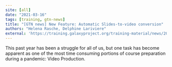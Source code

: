 ```yaml
---
site: [all]
date: "2021-03-16"
tags: [training, gtn-news]
title: "[GTN news] New Feature: Automatic Slides-to-video conversion"
authors: "Helena Rasche, Delphine Lariviere"
external: 'https://training.galaxyproject.org/training-material/news/2021/03/16/slides_to_videos.html'
---
```


This past year has been a struggle for all of us, but one task has become apparent as one of the most time consuming portions of course preparation during a pandemic: Video Production.

